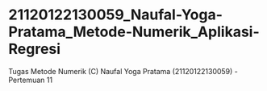 # 21120122130059_Naufal-Yoga-Pratama_Metode-Numerik_Aplikasi-Regresi
Tugas Metode Numerik (C) Naufal Yoga Pratama (21120122130059) - Pertemuan 11
